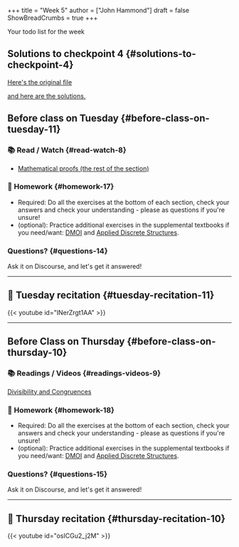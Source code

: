 +++
title = "Week 5"
author = ["John Hammond"]
draft = false
ShowBreadCrumbs = true
+++

Your todo list for the week
<!--more-->


## Solutions to checkpoint 4 {#solutions-to-checkpoint-4}

[Here's the original file](https://nextcloud.math.wichita.edu/index.php/s/eSDZN4fMdM7H7JA)

[and here are the solutions.](https://nextcloud.math.wichita.edu/index.php/s/QkKD3kNiW95MzzX)


## Before class on Tuesday {#before-class-on-tuesday-11}


### 📚 Read / Watch {#read-watch-8}

-   [Mathematical
    proofs (the rest of the section)](https://www.math.wichita.edu/~hammond/class-notes/section-logic-proofs.html)


### 📝 Homework {#homework-17}

-   Required: Do all the exercises at the bottom of each section, check
    your answers and check your understanding - please as questions if
    you're unsure!
-   (optional): Practice additional exercises in the supplemental
    textbooks if you need/want:
    [DMOI](http://discrete.openmathbooks.org/dmoi3/) and
    [Applied
    Discrete Structures](http://faculty.uml.edu/klevasseur/ads/index-ads.html).


### Questions? {#questions-14}

Ask it on Discourse, and let's get it answered!

---


## 🎥 Tuesday recitation {#tuesday-recitation-11}

{{< youtube id="INerZrgt1AA" >}}

---


## Before Class on Thursday {#before-class-on-thursday-10}


### 📚 Readings / Videos {#readings-videos-9}

[Divisibility
and Congruences](https://www.math.wichita.edu/~hammond/class-notes/section-numtheory-divcong.html)


### 📝 Homework {#homework-18}

-   Required: Do all the exercises at the bottom of each section, check
    your answers and check your understanding - please as questions if
    you're unsure!
-   (optional): Practice additional exercises in the supplemental
    textbooks if you need/want:
    [DMOI](http://discrete.openmathbooks.org/dmoi3/) and
    [Applied
    Discrete Structures](http://faculty.uml.edu/klevasseur/ads/index-ads.html).


### Questions? {#questions-15}

Ask it on Discourse, and let's get it answered!

---


## 🎥 Thursday recitation {#thursday-recitation-10}

{{< youtube id="osICGu2_j2M" >}}
